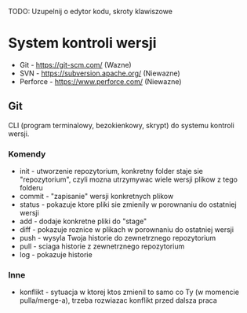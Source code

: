 TODO: Uzupelnij o edytor kodu, skroty klawiszowe

# System kontroli wersji

- Git - https://git-scm.com/ (Wazne)
- SVN - https://subversion.apache.org/ (Niewazne)
- Perforce - https://www.perforce.com/ (Niewazne)

## Git

CLI (program terminalowy, bezokienkowy, skrypt) do systemu kontroli wersji.

### Komendy

- init - utworzenie repozytorium, konkretny folder staje sie "repozytorium", czyli mozna utrzymywac wiele wersji plikow z tego folderu
- commit - "zapisanie" wersji konkretnych plikow
- status - pokazuje ktore pliki sie zmienily w porownaniu do ostatniej wersji
- add - dodaje konkretne pliki do "stage"
- diff - pokazuje roznice w plikach w porownaniu do ostatniej wersji
- push - wysyla Twoja historie do zewnetrznego repozytorium
- pull - sciaga historie z zewnetrznego repozytorium
- log - pokazuje historie

### Inne

- konflikt - sytuacja w ktorej ktos zmienil to samo co Ty (w momencie pulla/merge-a), trzeba rozwiazac konflikt przed dalsza praca